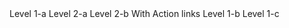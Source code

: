 ﻿<BSTree IsExpanded="true">
    <BSTreeNode>
        <BSTreeItem>
            <Label>Level 1-a</Label>
            <ChildContent>
                <BSTreeNode>
                    <BSTreeItem>
                        <Label>Level 2-a</Label>
                    </BSTreeItem>
                    <BSTreeItem IsDefaultActive="true">
                        <Label>Level 2-b</Label>
                    </BSTreeItem>
                    <BSTreeItem TextLabel="Level 2-c">
                        <BSTreeNode>
                            <BSTreeItem TextLabel="Level 3-a"/>
                            <BSTreeItem TextLabel="Level 3-b"/>
                            <BSTreeItem TextLabel="Level 3-c">
                                <Action>With Action links</Action>
                            </BSTreeItem>
                        </BSTreeNode>
                    </BSTreeItem>
                </BSTreeNode>
            </ChildContent>
        </BSTreeItem>
        <BSTreeItem>
            <Label>Level 1-b</Label>
        </BSTreeItem>
        <BSTreeItem>
            <Label>Level 1-c</Label>
        </BSTreeItem>
    </BSTreeNode>
</BSTree>
